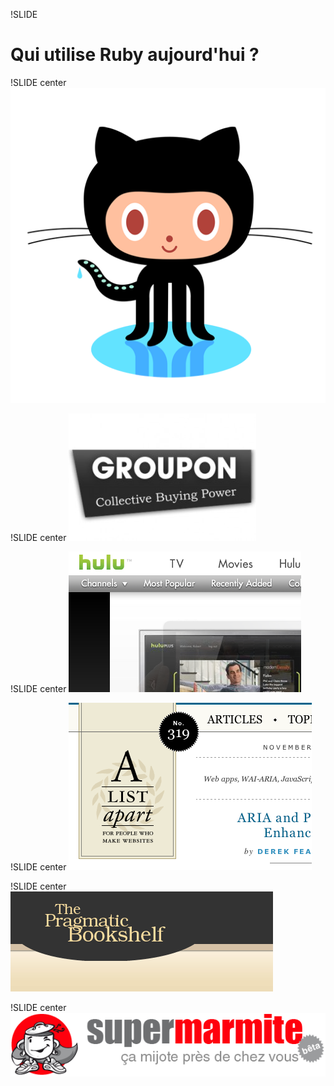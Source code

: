 !SLIDE
# Qui utilise Ruby aujourd'hui ?

!SLIDE center
![GitHub](users/github.png)

!SLIDE center
![Groupon](users/groupon.jpg)

!SLIDE center
![Hulu](users/hulu.png)

!SLIDE center
![A List Apart](users/alistapart.png)

!SLIDE center
![Pragmatic Programmer](users/pragmatic.png)

!SLIDE center
![Super Marmite](users/super-marmite.png)